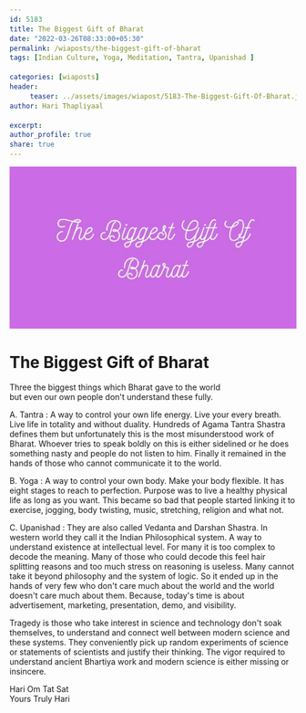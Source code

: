 ```yaml
--- 
id: 5183 
title: The Biggest Gift of Bharat
date: "2022-03-26T08:33:00+05:30"
permalink: /wiaposts/the-biggest-gift-of-bharat
tags: [Indian Culture, Yoga, Meditation, Tantra, Upanishad ]    

categories: [wiaposts] 
header:
     teaser: ../assets/images/wiapost/5183-The-Biggest-Gift-Of-Bharat.jpg
author: Hari Thapliyaal 

excerpt:  
author_profile: true 
share: true 
---
```


![The Biggest Gift of Bharat](../assets/images/wiapost/5183-The-Biggest-Gift-Of-Bharat.jpg)     
   
# The Biggest Gift of Bharat  
   
Three the biggest things which Bharat gave to the world     
but even our own people don't understand these fully.    
    
A. Tantra : A way to control your own life energy. Live your every breath. Live life in totality and without duality. Hundreds of Agama Tantra Shastra defines them but unfortunately this is the most misunderstood work of Bharat. Whoever tries to speak boldly on this is either sidelined or he does something nasty and people do not listen to him. Finally it remained in the hands of those who cannot communicate it to the world.    
    
B. Yoga : A way to control your own body. Make your body flexible. It has eight stages to reach to perfection. Purpose was to live a healthy physical life as long as you want. This became so bad that people started linking it to exercise, jogging, body twisting, music, stretching, religion and what not.    
    
C. Upanishad : They are also called Vedanta and Darshan Shastra. In western world they call it the Indian Philosophical system. A way to understand existence at intellectual level. For many it is too complex to decode the meaning. Many of those who could decode this feel hair splitting reasons and too much stress on reasoning is useless. Many cannot take it beyond philosophy and the system of logic. So it ended up in the hands of very few who don't care much about the world and the world doesn't care much about them. Because, today's time is about advertisement, marketing, presentation, demo, and visibility.    
    
Tragedy is those who take interest in science and technology don't soak themselves, to understand and connect well between modern science and these systems. They conveniently pick up random experiments of science or statements of scientists and justify their thinking. The vigor required to understand ancient Bhartiya work and modern science is either missing or insincere.    
    
Hari Om Tat Sat     
Yours Truly Hari    
